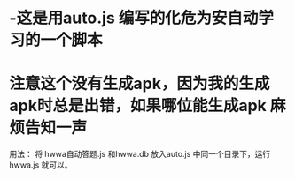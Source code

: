 # -这是用auto.js 编写的化危为安自动学习的一个脚本

# 注意这个没有生成apk，因为我的生成apk时总是出错，如果哪位能生成apk 麻烦告知一声


用法： 将 hwwa自动答题.js 和hwwa.db 放入auto.js 中同一个目录下，运行hwwa.js 就可以。
